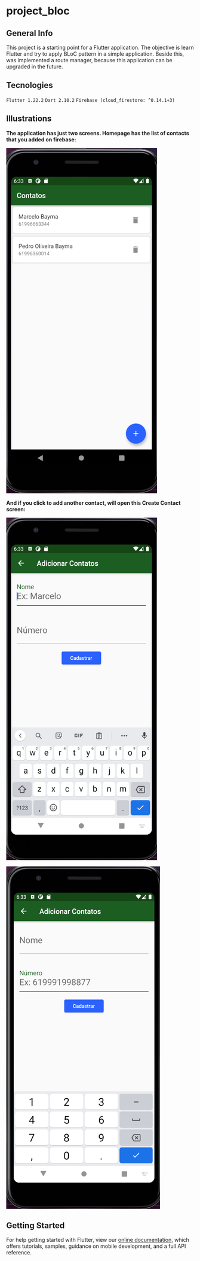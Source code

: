 # project_bloc

## General Info

This project is a starting point for a Flutter application. The objective is learn Flutter and try to apply BLoC pattern in a simple application. Beside this, was implemented a route manager, because this application can be upgraded in the future.

## Tecnologies

`Flutter 1.22.2`
`Dart 2.10.2`
`Firebase (cloud_firestore: ^0.14.1+3)`

## Illustrations

**The application has just two screens. Homepage has the list of contacts that you added on firebase:**

![](images/contact_list.png)

**And if you click to add another contact, will open this Create Contact screen:**

![](images/add_contact_name.png)

![](images/add_contact_number.png)

## Getting Started

For help getting started with Flutter, view our
[online documentation](https://flutter.dev/docs), which offers tutorials,
samples, guidance on mobile development, and a full API reference.
